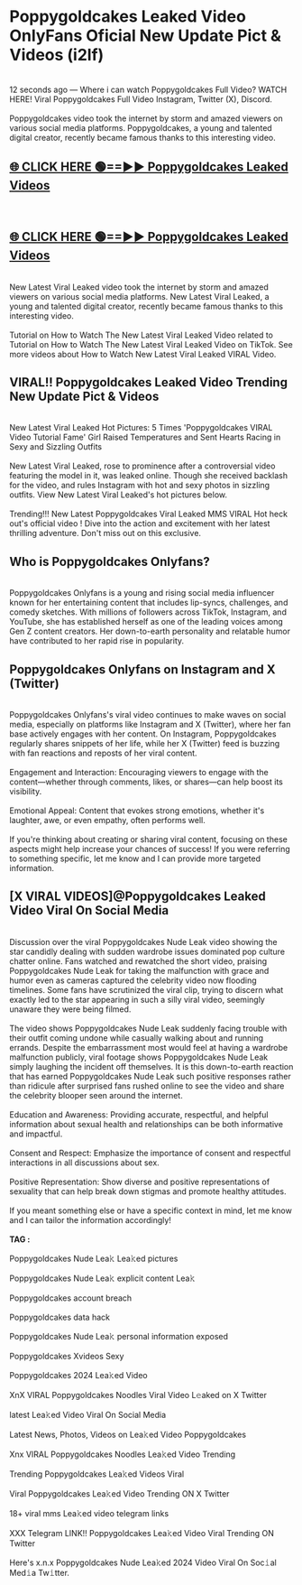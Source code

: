 # Poppygoldcakes Leaked Video OnlyFans Oficial New Update Pict & Videos (i2lf)
<br>
12 seconds ago — Where i can watch Poppygoldcakes Full Video? WATCH HERE! Viral Poppygoldcakes Full Video Instagram, Twitter (X), Discord.
<br><br>
Poppygoldcakes video took the internet by storm and amazed viewers on various social media platforms. Poppygoldcakes, a young and talented digital creator, recently became famous thanks to this interesting video.
<br>
<h2><a href="https://play.trustnlinepharmacy.us?title=Poppygoldcakes">🌐 CLICK HERE 🟢==►► Poppygoldcakes Leaked Videos</a></h2>
<br>
<h2><a href="https://play.trustnlinepharmacy.us?title=Poppygoldcakes">🌐 CLICK HERE 🟢==►► Poppygoldcakes Leaked Videos</a></h2>
<br>
New Latest Viral Leaked video took the internet by storm and amazed viewers on various social media platforms. New Latest Viral Leaked, a young and talented digital creator, recently became famous thanks to this interesting video.
<br><br>
Tutorial on How to Watch The New Latest Viral Leaked Video related to Tutorial on How to Watch The New Latest Viral Leaked Video on TikTok. See more videos about How to Watch New Latest Viral Leaked VIRAL Video.
<br>
<h2>VIRAL!! Poppygoldcakes Leaked Video Trending New Update Pict & Videos</h2>
<br>
New Latest Viral Leaked Hot Pictures: 5 Times 'Poppygoldcakes VIRAL Video Tutorial Fame' Girl Raised Temperatures and Sent Hearts Racing in Sexy and Sizzling Outfits
<br><br>
New Latest Viral Leaked, rose to prominence after a controversial video featuring the model in it, was leaked online. Though she received backlash for the video, and rules Instagram with hot and sexy photos in sizzling outfits. View New Latest Viral Leaked's hot pictures below.
<br><br>
Trending!!! New Latest Poppygoldcakes Viral Leaked MMS VIRAL Hot heck out's official video ! Dive into the action and excitement with her latest thrilling adventure. Don't miss out on this exclusive.
<br>
<h2>Who is Poppygoldcakes Onlyfans?</h2>
<br>
Poppygoldcakes Onlyfans is a young and rising social media influencer known for her entertaining content that includes lip-syncs, challenges, and comedy sketches. With millions of followers across TikTok, Instagram, and YouTube, she has established herself as one of the leading voices among Gen Z content creators. Her down-to-earth personality and relatable humor have contributed to her rapid rise in popularity.
<br>
<h2>Poppygoldcakes Onlyfans on Instagram and X (Twitter)</h2>
<br>
Poppygoldcakes Onlyfans's viral video continues to make waves on social media, especially on platforms like Instagram and X (Twitter), where her fan base actively engages with her content. On Instagram, Poppygoldcakes regularly shares snippets of her life, while her X (Twitter) feed is buzzing with fan reactions and reposts of her viral content.
<br><br>
Engagement and Interaction: Encouraging viewers to engage with the content—whether through comments, likes, or shares—can help boost its visibility.
<br><br>
Emotional Appeal: Content that evokes strong emotions, whether it's laughter, awe, or even empathy, often performs well.
<br><br>
If you're thinking about creating or sharing viral content, focusing on these aspects might help increase your chances of success! If you were referring to something specific, let me know and I can provide more targeted information.
<br>
<h2>[X VIRAL VIDEOS]@Poppygoldcakes Leaked Video Viral On Social Media</h2>
<br>
Discussion over the viral Poppygoldcakes Nude Leak video showing the star candidly dealing with sudden wardrobe issues dominated pop culture chatter online. Fans watched and rewatched the short video, praising Poppygoldcakes Nude Leak for taking the malfunction with grace and humor even as cameras captured the celebrity video now flooding timelines. Some fans have scrutinized the viral clip, trying to discern what exactly led to the star appearing in such a silly viral video, seemingly unaware they were being filmed.
<br><br>
The video shows Poppygoldcakes Nude Leak suddenly facing trouble with their outfit coming undone while casually walking about and running errands. Despite the embarrassment most would feel at having a wardrobe malfunction publicly, viral footage shows Poppygoldcakes Nude Leak simply laughing the incident off themselves. It is this down-to-earth reaction that has earned Poppygoldcakes Nude Leak such positive responses rather than ridicule after surprised fans rushed online to see the video and share the celebrity blooper seen around the internet.
<br><br>
Education and Awareness: Providing accurate, respectful, and helpful information about sexual health and relationships can be both informative and impactful.
<br><br>
Consent and Respect: Emphasize the importance of consent and respectful interactions in all discussions about sex.
<br><br>
Positive Representation: Show diverse and positive representations of sexuality that can help break down stigmas and promote healthy attitudes.
<br><br>
If you meant something else or have a specific context in mind, let me know and I can tailor the information accordingly!
<br><br>
<strong>TAG :</strong>
<br><br>
Poppygoldcakes Nude Lea𝚔 Lea𝚔ed pictures
<br><br>
Poppygoldcakes Nude Lea𝚔 explicit content Lea𝚔
<br><br>
Poppygoldcakes account breach
<br><br>
Poppygoldcakes data hack
<br><br>
Poppygoldcakes Nude Lea𝚔 personal information exposed
<br><br>
Poppygoldcakes Xvideos Sexy
<br><br>
Poppygoldcakes 2024 Lea𝚔ed Video
<br><br>
XnX VIRAL Poppygoldcakes Noodles Viral Video L𝚎aked on X Twitter
<br><br>
latest Lea𝚔ed Video Viral On Social Media
<br><br>
Latest News, Photos, Videos on Lea𝚔ed Video Poppygoldcakes
<br><br>
Xnx VIRAL Poppygoldcakes Noodles Lea𝚔ed Video Trending
<br><br>
Trending Poppygoldcakes Lea𝚔ed Videos Viral
<br><br>
Viral Poppygoldcakes Lea𝚔ed Video Trending ON X Twitter
<br><br>
18+ viral mms Lea𝚔ed video telegram links
<br><br>
XXX Telegram LINK!! Poppygoldcakes Lea𝚔ed Video Viral Trending ON Twitter
<br><br>
Here's x.n.x Poppygoldcakes Nude Lea𝚔ed 2024 Video Viral On Soc𝚒al Med𝚒a Tw𝚒tter.